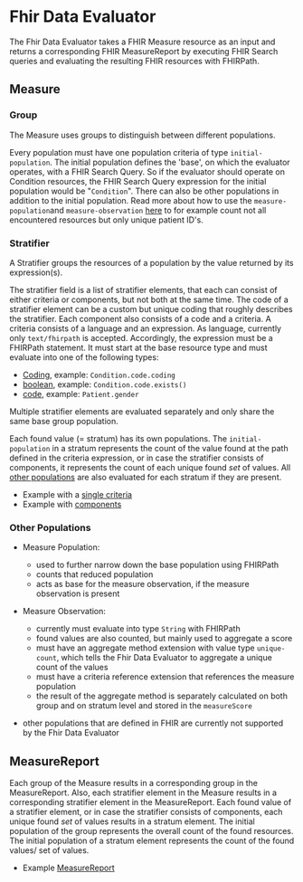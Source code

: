 # Fhir Data Evaluator

The Fhir Data Evaluator takes a FHIR Measure resource as an input and returns a corresponding FHIR MeasureReport by 
executing FHIR Search queries and evaluating the resulting FHIR resources with FHIRPath.

## Measure

### Group
The Measure uses groups to distinguish between different populations. 

Every population must have one population criteria of type `initial-population`. The initial population defines the 'base',
on which the evaluator operates, with a FHIR Search Query. So if the evaluator should operate on Condition resources, the 
FHIR Search Query expression for the initial population would be "`Condition`". There can also be other populations in 
addition to the initial population. Read more about how to use the `measure-population`and `measure-observation` 
[here](#other-populations) to for example count not all encountered resources but only unique patient ID's.


### Stratifier
A Stratifier groups the resources of a population by the value returned by its expression(s).

The stratifier field is a list of stratifier elements, that each can consist of either criteria or components, but not
both at the same time. The code of a stratifier element can be a custom but unique coding that roughly describes the 
stratifier. Each component also
consists of a code and a criteria. A criteria consists of a language and an expression. As language, currently only
`text/fhirpath` is accepted. Accordingly, the expression must be a FHIRPath statement. It must start at the base resource
type and must evaluate into one of the following types: 
* [Coding](https://www.hl7.org/fhir/datatypes.html#Coding), example: `Condition.code.coding` 
* [boolean](https://www.hl7.org/fhir/datatypes.html#boolean), example: `Condition.code.exists()` 
* [code](https://www.hl7.org/fhir/datatypes.html#code), example: `Patient.gender` 

Multiple stratifier elements are evaluated separately and only share the same base group population.

Each found value (= stratum) has its own populations. The `initial-population` in a stratum represents
the count of the value found at the path defined in the criteria expression, or in case the stratifier 
consists of components, it represents the count of each unique found *set* of values.
All [other populations](#other-populations) are also evaluated for each stratum if they are present.

* Example with a [single criteria](example-measures/example-measure-1.json)
* Example with [components](example-measures/example-measure-3.json)


### Other Populations

* Measure Population:
  * used to further narrow down the base population using FHIRPath
  * counts that reduced population
  * acts as base for the measure observation, if the measure observation is present

* Measure Observation:
  * currently must evaluate into type `String` with FHIRPath
  * found values are also counted, but mainly used to aggregate a score
  * must have an aggregate method extension with value type `unique-count`, which tells the Fhir Data Evaluator to 
  aggregate a unique count of the values
  * must have a criteria reference extension that references the measure population
  * the result of the aggregate method is separately calculated on both group and on stratum level and stored in the 
  `measureScore`

* other populations that are defined in FHIR are currently not supported by the Fhir Data Evaluator


## MeasureReport

Each group of the Measure results in a corresponding group in the MeasureReport. Also, each stratifier element in the
Measure results in a corresponding stratifier element in the MeasureReport. Each found value of a stratifier element,
or in case the stratifier consists of components, each unique found *set* of values results in a stratum element.
The initial population of the group represents the overall count of the found resources. The initial population of a 
stratum element represents the count of the found values/ set of values.

* Example [MeasureReport](example-measure-reports/example-measure-report-1.json)
